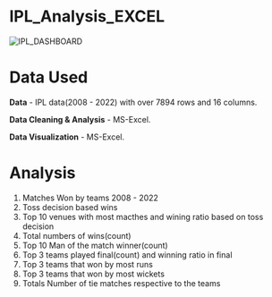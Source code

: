 # IPL_Analysis_EXCEL
![IPL_DASHBOARD](https://github.com/pijush4031/-IPL-Data-Analysis/assets/85018988/142da204-deb6-4230-8ef3-c68b74241951)

# Data Used

**Data** - IPL data(2008 - 2022) with over 7894 rows and 16 columns.

**Data Cleaning & Analysis** - MS-Excel.

**Data Visualization** - MS-Excel.

# Analysis
1. Matches Won by teams 2008 - 2022
2. Toss decision based wins
3. Top 10 venues with most macthes and wining ratio based on toss decision
4. Total numbers of wins(count)
5. Top 10 Man of the match winner(count)
6. Top 3 teams played final(count) and winning ratio in final
7. Top 3 teams that won by most runs
8. Top 3 teams that won by most wickets
9. Totals Number of tie matches respective to the teams

